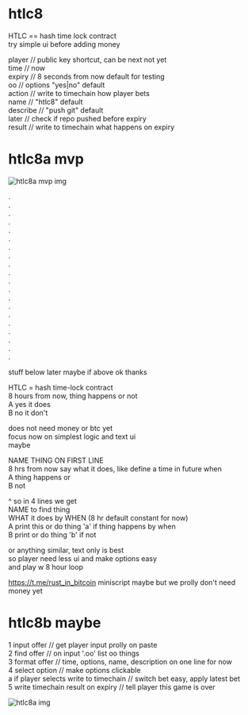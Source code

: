 # htlc8
HTLC == hash time lock contract   
try simple ui before adding money   

player   // public key shortcut, can be next not yet   
time     // now     
expiry   // 8 seconds from now  default for testing     
oo       // options "yes|no" default    
action   // write to timechain how player bets    
name     // "htlc8" default     
describe // "push git" default   
later    // check if repo pushed before expiry    
result   // write to timechain what happens on expiry   


# htlc8a mvp   
![htlc8a mvp img](https://i.imgur.com/wN0MDxR.png)

.   
.   
.   
.   
.   
.   
.   
.   
.   
.   
.   
.   
.   
.   
.   
.   
.   
.   
.   
.   

stuff below later maybe if above ok thanks   


HTLC = hash time-lock contract    
8 hours from now, thing happens or not    
A yes it does   
B no it don't  

does not need money or btc yet    
focus now on simplest logic and text ui   
maybe    

NAME THING ON FIRST LINE   
8 hrs from now say what it does, like define a time in future when   
A thing happens or    
B not   

^ so in 4 lines we get    
NAME to find thing    
WHAT it does by WHEN (8 hr default constant for now)   
A print this or do thing 'a' if thing happens by when    
B print or do thing 'b' if not    

or anything similar, text only is best  
so player need less ui and make options easy   
and play w 8 hour loop    

https://t.me/rust_in_bitcoin miniscript maybe but we prolly don't need money yet   


# htlc8b maybe        
1 input offer // get player input prolly on paste   
2 find offer // on input '.oo' list oo things   
3 format offer // time, options, name, description on one line for now      
4 select option // make options clickable    
a if player selects write to timechain // switch bet easy, apply latest bet       
5 write timechain result on expiry // tell player this game is over        

![htlc8a img](https://i.imgur.com/Q9PZlWk.png)
